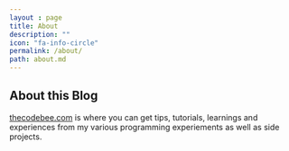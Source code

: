 ```yaml
---
layout : page
title: About
description: ""
icon: "fa-info-circle"
permalink: /about/
path: about.md
---
```


## About this Blog

[thecodebee.com](http://thecodebee.com) is where you can get tips, tutorials, learnings and experiences from my various programming experiements as well as side projects.


